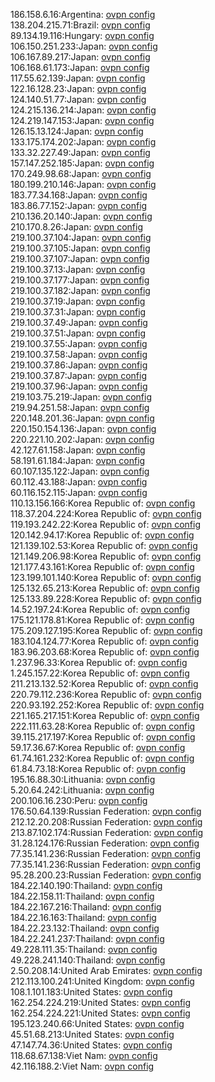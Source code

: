 186.158.6.16:Argentina: [ovpn config](vpn/186_158_6_16.ovpn)  
138.204.215.71:Brazil: [ovpn config](vpn/138_204_215_71.ovpn)  
89.134.19.116:Hungary: [ovpn config](vpn/89_134_19_116.ovpn)  
106.150.251.233:Japan: [ovpn config](vpn/106_150_251_233.ovpn)  
106.167.89.217:Japan: [ovpn config](vpn/106_167_89_217.ovpn)  
106.168.61.173:Japan: [ovpn config](vpn/106_168_61_173.ovpn)  
117.55.62.139:Japan: [ovpn config](vpn/117_55_62_139.ovpn)  
122.16.128.23:Japan: [ovpn config](vpn/122_16_128_23.ovpn)  
124.140.51.77:Japan: [ovpn config](vpn/124_140_51_77.ovpn)  
124.215.136.214:Japan: [ovpn config](vpn/124_215_136_214.ovpn)  
124.219.147.153:Japan: [ovpn config](vpn/124_219_147_153.ovpn)  
126.15.13.124:Japan: [ovpn config](vpn/126_15_13_124.ovpn)  
133.175.174.202:Japan: [ovpn config](vpn/133_175_174_202.ovpn)  
133.32.227.49:Japan: [ovpn config](vpn/133_32_227_49.ovpn)  
157.147.252.185:Japan: [ovpn config](vpn/157_147_252_185.ovpn)  
170.249.98.68:Japan: [ovpn config](vpn/170_249_98_68.ovpn)  
180.199.210.146:Japan: [ovpn config](vpn/180_199_210_146.ovpn)  
183.77.34.168:Japan: [ovpn config](vpn/183_77_34_168.ovpn)  
183.86.77.152:Japan: [ovpn config](vpn/183_86_77_152.ovpn)  
210.136.20.140:Japan: [ovpn config](vpn/210_136_20_140.ovpn)  
210.170.8.26:Japan: [ovpn config](vpn/210_170_8_26.ovpn)  
219.100.37.104:Japan: [ovpn config](vpn/219_100_37_104.ovpn)  
219.100.37.105:Japan: [ovpn config](vpn/219_100_37_105.ovpn)  
219.100.37.107:Japan: [ovpn config](vpn/219_100_37_107.ovpn)  
219.100.37.13:Japan: [ovpn config](vpn/219_100_37_13.ovpn)  
219.100.37.177:Japan: [ovpn config](vpn/219_100_37_177.ovpn)  
219.100.37.182:Japan: [ovpn config](vpn/219_100_37_182.ovpn)  
219.100.37.19:Japan: [ovpn config](vpn/219_100_37_19.ovpn)  
219.100.37.31:Japan: [ovpn config](vpn/219_100_37_31.ovpn)  
219.100.37.49:Japan: [ovpn config](vpn/219_100_37_49.ovpn)  
219.100.37.51:Japan: [ovpn config](vpn/219_100_37_51.ovpn)  
219.100.37.55:Japan: [ovpn config](vpn/219_100_37_55.ovpn)  
219.100.37.58:Japan: [ovpn config](vpn/219_100_37_58.ovpn)  
219.100.37.86:Japan: [ovpn config](vpn/219_100_37_86.ovpn)  
219.100.37.87:Japan: [ovpn config](vpn/219_100_37_87.ovpn)  
219.100.37.96:Japan: [ovpn config](vpn/219_100_37_96.ovpn)  
219.103.75.219:Japan: [ovpn config](vpn/219_103_75_219.ovpn)  
219.94.251.58:Japan: [ovpn config](vpn/219_94_251_58.ovpn)  
220.148.201.36:Japan: [ovpn config](vpn/220_148_201_36.ovpn)  
220.150.154.136:Japan: [ovpn config](vpn/220_150_154_136.ovpn)  
220.221.10.202:Japan: [ovpn config](vpn/220_221_10_202.ovpn)  
42.127.61.158:Japan: [ovpn config](vpn/42_127_61_158.ovpn)  
58.191.61.184:Japan: [ovpn config](vpn/58_191_61_184.ovpn)  
60.107.135.122:Japan: [ovpn config](vpn/60_107_135_122.ovpn)  
60.112.43.188:Japan: [ovpn config](vpn/60_112_43_188.ovpn)  
60.116.152.115:Japan: [ovpn config](vpn/60_116_152_115.ovpn)  
110.13.156.166:Korea Republic of: [ovpn config](vpn/110_13_156_166.ovpn)  
118.37.204.224:Korea Republic of: [ovpn config](vpn/118_37_204_224.ovpn)  
119.193.242.22:Korea Republic of: [ovpn config](vpn/119_193_242_22.ovpn)  
120.142.94.17:Korea Republic of: [ovpn config](vpn/120_142_94_17.ovpn)  
121.139.102.53:Korea Republic of: [ovpn config](vpn/121_139_102_53.ovpn)  
121.149.206.98:Korea Republic of: [ovpn config](vpn/121_149_206_98.ovpn)  
121.177.43.161:Korea Republic of: [ovpn config](vpn/121_177_43_161.ovpn)  
123.199.101.140:Korea Republic of: [ovpn config](vpn/123_199_101_140.ovpn)  
125.132.65.213:Korea Republic of: [ovpn config](vpn/125_132_65_213.ovpn)  
125.133.89.228:Korea Republic of: [ovpn config](vpn/125_133_89_228.ovpn)  
14.52.197.24:Korea Republic of: [ovpn config](vpn/14_52_197_24.ovpn)  
175.121.178.81:Korea Republic of: [ovpn config](vpn/175_121_178_81.ovpn)  
175.209.127.195:Korea Republic of: [ovpn config](vpn/175_209_127_195.ovpn)  
183.104.124.77:Korea Republic of: [ovpn config](vpn/183_104_124_77.ovpn)  
183.96.203.68:Korea Republic of: [ovpn config](vpn/183_96_203_68.ovpn)  
1.237.96.33:Korea Republic of: [ovpn config](vpn/1_237_96_33.ovpn)  
1.245.157.22:Korea Republic of: [ovpn config](vpn/1_245_157_22.ovpn)  
211.213.132.52:Korea Republic of: [ovpn config](vpn/211_213_132_52.ovpn)  
220.79.112.236:Korea Republic of: [ovpn config](vpn/220_79_112_236.ovpn)  
220.93.192.252:Korea Republic of: [ovpn config](vpn/220_93_192_252.ovpn)  
221.165.217.151:Korea Republic of: [ovpn config](vpn/221_165_217_151.ovpn)  
222.111.63.28:Korea Republic of: [ovpn config](vpn/222_111_63_28.ovpn)  
39.115.217.197:Korea Republic of: [ovpn config](vpn/39_115_217_197.ovpn)  
59.17.36.67:Korea Republic of: [ovpn config](vpn/59_17_36_67.ovpn)  
61.74.161.232:Korea Republic of: [ovpn config](vpn/61_74_161_232.ovpn)  
61.84.73.18:Korea Republic of: [ovpn config](vpn/61_84_73_18.ovpn)  
195.16.88.30:Lithuania: [ovpn config](vpn/195_16_88_30.ovpn)  
5.20.64.242:Lithuania: [ovpn config](vpn/5_20_64_242.ovpn)  
200.106.16.230:Peru: [ovpn config](vpn/200_106_16_230.ovpn)  
176.50.64.139:Russian Federation: [ovpn config](vpn/176_50_64_139.ovpn)  
212.12.20.208:Russian Federation: [ovpn config](vpn/212_12_20_208.ovpn)  
213.87.102.174:Russian Federation: [ovpn config](vpn/213_87_102_174.ovpn)  
31.28.124.176:Russian Federation: [ovpn config](vpn/31_28_124_176.ovpn)  
77.35.141.236:Russian Federation: [ovpn config](vpn/77_35_141_236.ovpn)  
77.35.141.236:Russian Federation: [ovpn config](vpn/77_35_141_236.ovpn)  
95.28.200.23:Russian Federation: [ovpn config](vpn/95_28_200_23.ovpn)  
184.22.140.190:Thailand: [ovpn config](vpn/184_22_140_190.ovpn)  
184.22.158.11:Thailand: [ovpn config](vpn/184_22_158_11.ovpn)  
184.22.167.216:Thailand: [ovpn config](vpn/184_22_167_216.ovpn)  
184.22.16.163:Thailand: [ovpn config](vpn/184_22_16_163.ovpn)  
184.22.23.132:Thailand: [ovpn config](vpn/184_22_23_132.ovpn)  
184.22.241.237:Thailand: [ovpn config](vpn/184_22_241_237.ovpn)  
49.228.111.35:Thailand: [ovpn config](vpn/49_228_111_35.ovpn)  
49.228.241.140:Thailand: [ovpn config](vpn/49_228_241_140.ovpn)  
2.50.208.14:United Arab Emirates: [ovpn config](vpn/2_50_208_14.ovpn)  
212.113.100.241:United Kingdom: [ovpn config](vpn/212_113_100_241.ovpn)  
108.1.101.183:United States: [ovpn config](vpn/108_1_101_183.ovpn)  
162.254.224.219:United States: [ovpn config](vpn/162_254_224_219.ovpn)  
162.254.224.221:United States: [ovpn config](vpn/162_254_224_221.ovpn)  
195.123.240.66:United States: [ovpn config](vpn/195_123_240_66.ovpn)  
45.51.68.213:United States: [ovpn config](vpn/45_51_68_213.ovpn)  
47.147.74.36:United States: [ovpn config](vpn/47_147_74_36.ovpn)  
118.68.67.138:Viet Nam: [ovpn config](vpn/118_68_67_138.ovpn)  
42.116.188.2:Viet Nam: [ovpn config](vpn/42_116_188_2.ovpn)  
